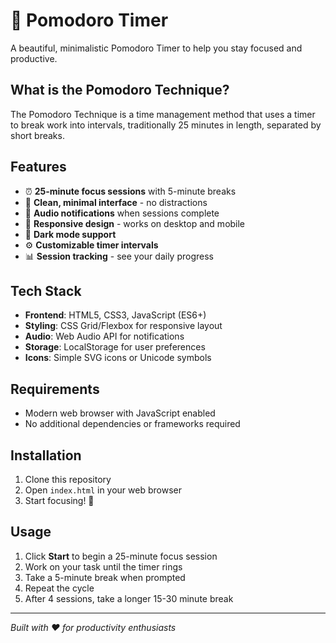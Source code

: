 # 🍅 Pomodoro Timer

A beautiful, minimalistic Pomodoro Timer to help you stay focused and productive.

## What is the Pomodoro Technique?

The Pomodoro Technique is a time management method that uses a timer to break work into intervals, traditionally 25 minutes in length, separated by short breaks.

## Features

- ⏰ **25-minute focus sessions** with 5-minute breaks
- 🎨 **Clean, minimal interface** - no distractions
- 🔔 **Audio notifications** when sessions complete
- 📱 **Responsive design** - works on desktop and mobile
- 🌙 **Dark mode support**
- ⚙️ **Customizable timer intervals**
- 📊 **Session tracking** - see your daily progress

## Tech Stack

- **Frontend**: HTML5, CSS3, JavaScript (ES6+)
- **Styling**: CSS Grid/Flexbox for responsive layout
- **Audio**: Web Audio API for notifications
- **Storage**: LocalStorage for user preferences
- **Icons**: Simple SVG icons or Unicode symbols

## Requirements

- Modern web browser with JavaScript enabled
- No additional dependencies or frameworks required

## Installation

1. Clone this repository
2. Open `index.html` in your web browser
3. Start focusing! 🎯

## Usage

1. Click **Start** to begin a 25-minute focus session
2. Work on your task until the timer rings
3. Take a 5-minute break when prompted
4. Repeat the cycle
5. After 4 sessions, take a longer 15-30 minute break

---

*Built with ❤️ for productivity enthusiasts* 